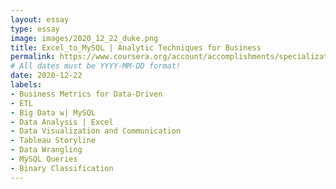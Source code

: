 ```yaml
---
layout: essay
type: essay
image: images/2020_12_22_duke.png
title: Excel_to_MySQL | Analytic Techniques for Business
permalink: https://www.coursera.org/account/accomplishments/specialization/BTEKX8GLAX6N
# All dates must be YYYY-MM-DD format!
date: 2020-12-22
labels:
- Business Metrics for Data-Driven
- ETL
- Big Data w| MySQL
- Data Analysis | Excel
- Data Visualization and Communication
- Tableau Storyline
- Data Wrangling
- MySQL Queries
- Binary Classification
---
```

